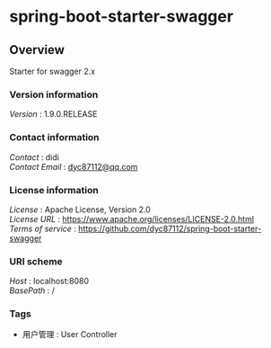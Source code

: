 # spring-boot-starter-swagger

<a name="overview"></a>

## Overview

Starter for swagger 2.x

### Version information

*Version* : 1.9.0.RELEASE

### Contact information

*Contact* : didi  
*Contact Email* : dyc87112@qq.com

### License information

*License* : Apache License, Version 2.0  
*License URL* : https://www.apache.org/licenses/LICENSE-2.0.html  
*Terms of service* : https://github.com/dyc87112/spring-boot-starter-swagger

### URI scheme

*Host* : localhost:8080  
*BasePath* : /

### Tags

* 用户管理 : User Controller



